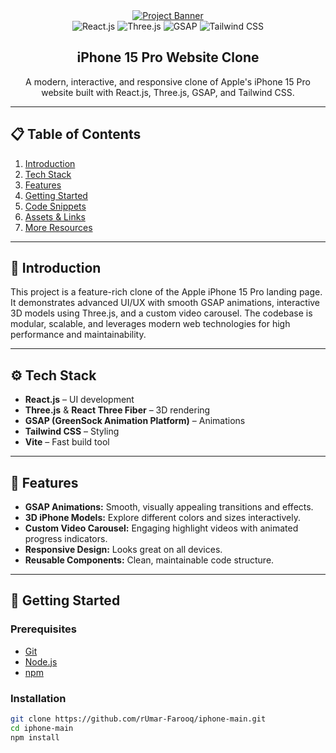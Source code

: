 <div align="center">
  <a href="https://github.com/rUmar-Farooq" target="_blank">
    <img src="https://i.postimg.cc/37PnQw8n/Image-from.png" alt="Project Banner" />
  </a>
  <br />
  <div>
    <img src="https://img.shields.io/badge/-React_JS-black?style=for-the-badge&logoColor=white&logo=react&color=61DAFB" alt="React.js" />
    <img src="https://img.shields.io/badge/-Three_JS-black?style=for-the-badge&logoColor=white&logo=threedotjs&color=000000" alt="Three.js" />
    <img src="https://img.shields.io/badge/-GSAP-black?style=for-the-badge&logoColor=white&logo=greensock&color=88CE02" alt="GSAP" />
    <img src="https://img.shields.io/badge/-Tailwind_CSS-black?style=for-the-badge&logoColor=white&logo=tailwindcss&color=06B6D4" alt="Tailwind CSS" />
  </div>
  <h2 align="center">iPhone 15 Pro Website Clone</h2>
  <p align="center">
    A modern, interactive, and responsive clone of Apple's iPhone 15 Pro website built with React.js, Three.js, GSAP, and Tailwind CSS.
  </p>
</div>

---

## 📋 Table of Contents

1. [Introduction](#introduction)
2. [Tech Stack](#tech-stack)
3. [Features](#features)
4. [Getting Started](#getting-started)
5. [Code Snippets](#code-snippets)
6. [Assets & Links](#assets--links)
7. [More Resources](#more-resources)

---

## 🤖 Introduction

This project is a feature-rich clone of the Apple iPhone 15 Pro landing page. It demonstrates advanced UI/UX with smooth GSAP animations, interactive 3D models using Three.js, and a custom video carousel. The codebase is modular, scalable, and leverages modern web technologies for high performance and maintainability.

---

## ⚙️ Tech Stack

- **React.js** – UI development
- **Three.js** & **React Three Fiber** – 3D rendering
- **GSAP (GreenSock Animation Platform)** – Animations
- **Tailwind CSS** – Styling
- **Vite** – Fast build tool

---

## 🔋 Features

- **GSAP Animations:** Smooth, visually appealing transitions and effects.
- **3D iPhone Models:** Explore different colors and sizes interactively.
- **Custom Video Carousel:** Engaging highlight videos with animated progress indicators.
- **Responsive Design:** Looks great on all devices.
- **Reusable Components:** Clean, maintainable code structure.

---

## 🤸 Getting Started

### Prerequisites

- [Git](https://git-scm.com/)
- [Node.js](https://nodejs.org/)
- [npm](https://www.npmjs.com/)

### Installation

```bash
git clone https://github.com/rUmar-Farooq/iphone-main.git
cd iphone-main
npm install
